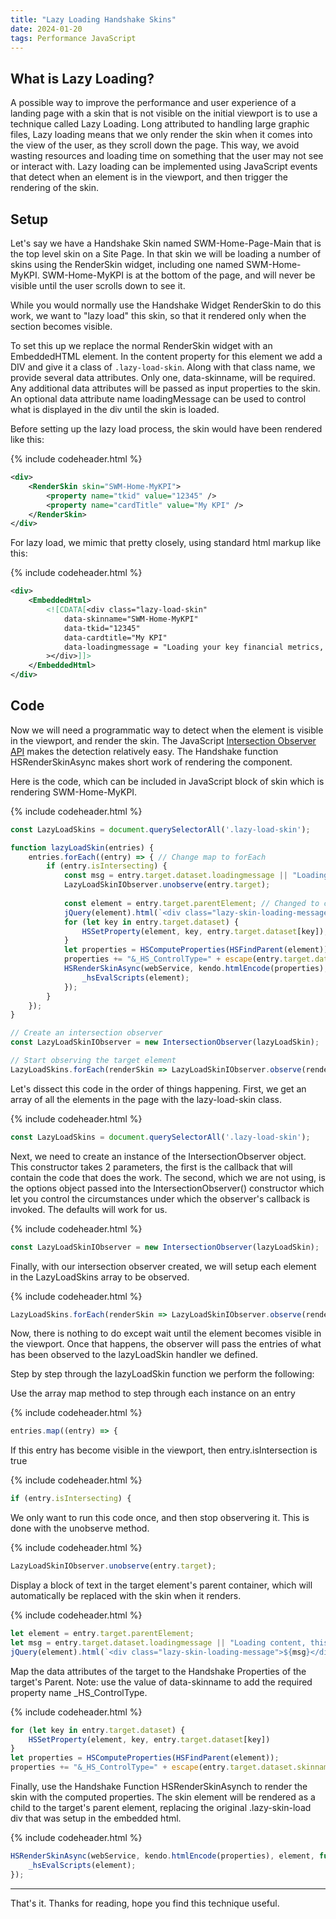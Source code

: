```yaml
---
title: "Lazy Loading Handshake Skins"
date: 2024-01-20
tags: Performance JavaScript
---
```


## What is Lazy Loading?
A possible way to improve the performance and user experience of a landing page with a skin that is not visible on the initial viewport is to use a technique called Lazy Loading. Long attributed to handling large graphic files, Lazy loading means that we only render the skin when it comes into the view of the user, as they scroll down the page. This way, we avoid wasting resources and loading time on something that the user may not see or interact with. Lazy loading can be implemented using JavaScript events that detect when an element is in the viewport, and then trigger the rendering of the skin.

## Setup
Let's say we have a Handshake Skin named SWM-Home-Page-Main that is the top level skin on a Site Page. In that skin we will be loading a number of skins using the RenderSkin widget, including one named SWM-Home-MyKPI.  SWM-Home-MyKPI is at the bottom of the page, and will never be visible until the user scrolls down to see it. 

While you would normally use the Handshake Widget RenderSkin to do this work, we want to "lazy load" this skin, so that it rendered only when the section becomes visible.  

To set this up we replace the normal RenderSkin widget with an EmbeddedHTML element. In the content property for this element we add a DIV and give it a class of ```.lazy-load-skin```.  Along with that class name, we provide several data attributes. Only one, data-skinname, will be required. Any additional data attributes will be passed as input properties to the skin. An optional data attribute name loadingMessage can be used to control what is displayed in the div until the skin is loaded. 

Before setting up the lazy load process, the skin would have been rendered like this:

{% include codeheader.html %}
```xml
<div>
    <RenderSkin skin="SWM-Home-MyKPI">
        <property name="tkid" value="12345" />
        <property name="cardTitle" value="My KPI" />
    </RenderSkin>
</div>
```

For lazy load, we mimic that pretty closely, using standard html markup like this:

{% include codeheader.html %}
```xml
<div>
    <EmbeddedHtml>
        <![CDATA[<div class="lazy-load-skin"
            data-skinname="SWM-Home-MyKPI"
            data-tkid="12345"
            data-cardtitle="My KPI"
            data-loadingmessage = "Loading your key financial metrics, this will take a few moments ..."
        ></div>]]>
    </EmbeddedHtml>
</div>
```

## Code
Now we will need a programmatic way to detect when the element is visible in the viewport, and render the skin.  The JavaScript [Intersection Observer API](https://developer.mozilla.org/en-US/docs/Web/API/Intersection_Observer_API) makes the detection relatively easy. The Handshake function HSRenderSkinAsync makes short work of rendering the component. 

Here is the code, which can be included in JavaScript block of skin which is rendering SWM-Home-MyKPI. 

{% include codeheader.html %}
```js
const LazyLoadSkins = document.querySelectorAll('.lazy-load-skin');

function lazyLoadSkin(entries) {
    entries.forEach((entry) => { // Change map to forEach
        if (entry.isIntersecting) {
            const msg = entry.target.dataset.loadingmessage || "Loading content, this might take a moment..."; // Changed to const
            LazyLoadSkinIObserver.unobserve(entry.target); 
            
            const element = entry.target.parentElement; // Changed to const
            jQuery(element).html(`<div class="lazy-skin-loading-message">${msg}</div>`);
            for (let key in entry.target.dataset) {
                HSSetProperty(element, key, entry.target.dataset[key]);
            }
            let properties = HSComputeProperties(HSFindParent(element));
            properties += "&_HS_ControlType=" + escape(entry.target.dataset.skinname);
            HSRenderSkinAsync(webService, kendo.htmlEncode(properties), element, function () {
                _hsEvalScripts(element);      
            });
        }
    });
}

// Create an intersection observer
const LazyLoadSkinIObserver = new IntersectionObserver(lazyLoadSkin);

// Start observing the target element
LazyLoadSkins.forEach(renderSkin => LazyLoadSkinIObserver.observe(renderSkin));

```
Let's dissect this code in the order of things happening. First, we get an array of all the elements in the page with the lazy-load-skin class. 

{% include codeheader.html %}
```js
const LazyLoadSkins = document.querySelectorAll('.lazy-load-skin');
```

Next, we need to create an instance of the IntersectionObserver object.  This constructor takes 2 parameters, the first is the callback that will contain the code that does the work.  The second, which we are not using, is the options object passed into the IntersectionObserver() constructor which let you control the circumstances under which the observer's callback is invoked. The defaults will work for us. 

{% include codeheader.html %}
```js
const LazyLoadSkinIObserver = new IntersectionObserver(lazyLoadSkin);
```

Finally, with our intersection observer created, we will setup each element in the LazyLoadSkins array to be observed. 

{% include codeheader.html %}
```js
LazyLoadSkins.forEach(renderSkin => LazyLoadSkinIObserver.observe(renderSkin));
```

Now, there is nothing to do except wait until the element becomes visible in the viewport. Once that happens, the observer will pass the entries of what has been observed to the lazyLoadSkin handler we defined. 

Step by step through the lazyLoadSkin function we perform the following:

Use the array map method to step through each instance on an entry

{% include codeheader.html %}
```js
entries.map((entry) => {
```
If this entry has become visible in the viewport, then entry.isIntersection is true

{% include codeheader.html %}
```js
if (entry.isIntersecting) {
```

We only want to run this code once, and then stop observering it.  This is done with the unobserve method.

{% include codeheader.html %}
```js
LazyLoadSkinIObserver.unobserve(entry.target); 
```

Display a block of text in the target element's parent container, which will automatically be replaced with the skin when it renders.

{% include codeheader.html %}
```js 
let element = entry.target.parentElement;
let msg = entry.target.dataset.loadingmessage || "Loading content, this might take a moment..."            
jQuery(element).html(`<div class="lazy-skin-loading-message">${msg}</div>`);
```

Map the data attributes of the target to the Handshake Properties of the target's Parent. Note: use the value of data-skinname to add the required property name _HS_ControlType.  

{% include codeheader.html %}
```js
for (let key in entry.target.dataset) {
    HSSetProperty(element, key, entry.target.dataset[key])
}
let properties = HSComputeProperties(HSFindParent(element));
properties += "&_HS_ControlType=" + escape(entry.target.dataset.skinname);
```

Finally, use the Handshake Function HSRenderSkinAsynch to render the skin with the computed properties.  The skin element will be rendered as a child to the target's parent element, replacing the original .lazy-skin-load div that was setup in the embedded html.

{% include codeheader.html %}
```js
HSRenderSkinAsync(webService, kendo.htmlEncode(properties), element, function () {
    _hsEvalScripts(element);      
});            
```

* * *

That's it. Thanks for reading, hope you find this technique useful. 
